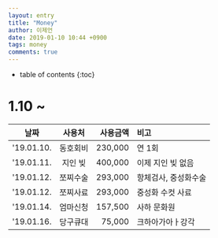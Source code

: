 ```yaml
---
layout: entry
title: "Money"
author: 이제언
date: 2019-01-10 10:44 +0900
tags: money 
comments: true
--- 
```

* table of contents
{:toc}

# 1.10 ~

|   날짜   |  사용처  | 사용금액 |         비고         |
|:--------:|:--------:|---------:|:---------------------|
|'19.01.10.| 동호회비 |  230,000 | 연 1회               |
|'19.01.11.|  지인 빚 |  400,000 | 이제 지인 빚 없음    |
|'19.01.12.| 쪼찌수술 |  293,000 | 항체검사, 중성화수술 |
|'19.01.12.| 쪼찌사료 |  293,000 | 중성화 수컷 사료     |
|'19.01.14.| 엄마신청 |  157,500 | 사하 문화원          |
|'19.01.16.| 당구큐대 |   75,000 | 크하아가아ㅏ강각     |


# 
